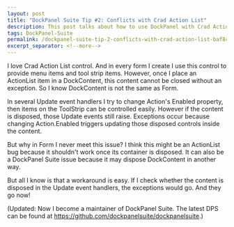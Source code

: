 ```yaml
---
layout: post
title: "DockPanel Suite Tip #2: Conflicts with Crad Action List"
description: This post talks about how to use DockPanel with Crad Action List.
tags: DockPanel-Suite
permalink: /dockpanel-suite-tip-2-conflicts-with-crad-action-list-baf8cc207d14
excerpt_separator: <!--more-->
---
```

I love Crad Action List control. And in every form I create I use this control to provide menu items and tool strip items.
However, once I place an ActionList item in a DockContent, this content cannot be closed without an exception. So I know DockContent is not the same as Form.

In several Update event handlers I try to change Action's Enabled property, then items on the ToolStrip can be controlled easily. However if the content is disposed, those Update events still raise. Exceptions occur because changing Action.Enabled triggers updating those disposed controls inside the content.

But why in Form I never meet this issue? I think this might be an ActionList bug because it shouldn't work once its container is disposed. It can also be a DockPanel Suite issue because it may dispose DockContent in another way.

But all I know is that a workaround is easy. If I check whether the content is disposed in the Update event handlers, the exceptions would go. And they go now!

(Updated: Now I become a maintainer of DockPanel Suite. The latest DPS can be found at https://github.com/dockpanelsuite/dockpanelsuite.)
<!--more-->
